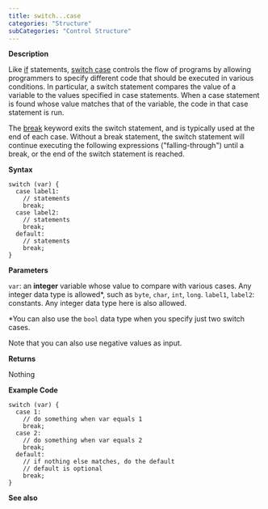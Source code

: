 ```yaml
---
title: switch...case
categories: "Structure"
subCategories: "Control Structure"
---
```


**Description**

Like [if](../if) statements, [switch case](../switchcase) controls the
flow of programs by allowing programmers to specify different code that
should be executed in various conditions. In particular, a switch
statement compares the value of a variable to the values specified in
case statements. When a case statement is found whose value matches that
of the variable, the code in that case statement is run.

The [break](../break) keyword exits the switch statement, and is
typically used at the end of each case. Without a break statement, the
switch statement will continue executing the following expressions
("falling-through") until a break, or the end of the switch statement is
reached.

**Syntax**

    switch (var) {
      case label1:
        // statements
        break;
      case label2:
        // statements
        break;
      default:
        // statements
        break;
    }

**Parameters**

`var`: an **integer** variable whose value to compare with various
cases. Any integer data type is allowed\*, such as `byte`, `char`,
`int`, `long`. `label1`, `label2`: constants. Any integer data type here
is also allowed.

\*You can also use the `bool` data type when you specify just two switch
cases.

Note that you can also use negative values as input.

**Returns**

Nothing

**Example Code**

    switch (var) {
      case 1:
        // do something when var equals 1
        break;
      case 2:
        // do something when var equals 2
        break;
      default:
        // if nothing else matches, do the default
        // default is optional
        break;
    }

**See also**

